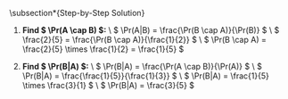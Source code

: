\subsection\*{Step-by-Step Solution}

1. **Find $ \Pr(A \cap B) $:** \\
   $ \Pr(A|B) = \frac{\Pr(B \cap A)}{\Pr(B)} $ \\
   $ \frac{2}{5} = \frac{\Pr(B \cap A)}{\frac{1}{2}} $ \\
   $ \Pr(B \cap A) = \frac{2}{5} \times \frac{1}{2} = \frac{1}{5} $

2. **Find $ \Pr(B|A) $:** \\
   $ \Pr(B|A) = \frac{\Pr(A \cap B)}{\Pr(A)} $ \\
   $ \Pr(B|A) = \frac{\frac{1}{5}}{\frac{1}{3}} $ \\
   $ \Pr(B|A) = \frac{1}{5} \times \frac{3}{1} $ \\
   $ \Pr(B|A) = \frac{3}{5} $
